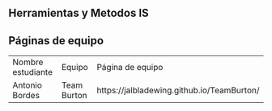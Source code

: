 ## Herramientas y Metodos IS

## Páginas de equipo

<table>
<tr> <td>Nombre estudiante</td> <td>Equipo</td><td> Página de equipo </td></tr>
<tr> <td>Antonio Bordes</td> <td>Team Burton</td> <td>https://jalbladewing.github.io/TeamBurton/</td> </tr>
</table>
